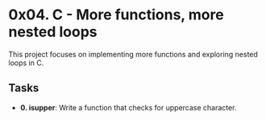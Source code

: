 # 0x04. C - More functions, more nested loops

This project focuses on implementing more functions and exploring nested loops in C.

## Tasks

- **0. isupper**: Write a function that checks for uppercase character.
